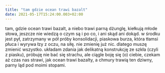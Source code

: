 ```yaml
---
title: "tam gdzie ocean trawi bazalt"
date: 2021-05-17T15:24:00.003+02:00
---
```

tam, gdzie ocean trawi bazalt, a niebo trawi parną dżunglę, kiełkują młode słowa, jeszcze nie wiedzą o czym są i po co, i ani skąd ani dokąd. w środku jest pył, zatrzymany w pół próby konsolidacji, piaskowa burza, która tłamsi płuca i wyrywa łzy z oczu, na siłę. nie zmienię już nic. dlatego muszę zmienić wszystko. układam zdania jak delikatną konstrukcję ze szkła (czyli z piasku), próbuję nie bać się strachu, ale ciągle boję się (o) ciebie, czekam aż czas nas strawi, jak ocean trawi bazalty, a chmury trawią ten dziwny, parny ląd pod moimi stopami.
